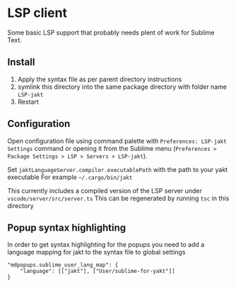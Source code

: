 # LSP client

Some basic LSP support that probably needs plent of work for Sublime Text.

## Install

1. Apply the syntax file as per parent directory instructions
2. symlink this directory into the same package directory with folder name `LSP-jakt`
3. Restart

## Configuration

Open configuration file using command palette with `Preferences: LSP-jakt Settings` command or opening it from the Sublime menu (`Preferences > Package Settings > LSP > Servers > LSP-jakt`).

Set `jaktLanguageServer.compiler.executablePath` with the path to your yakt executable
For example `~/.cargo/bin/jakt`

This currently includes a compiled version of the LSP server under `vscode/server/src/server.ts`
This can be regenerated by running `tsc` in this directory

## Popup syntax highlighting

In order to get syntax highlighting for the popups you need to add a language mapping for jakt to the syntax file to global settings

```
"mdpopups.sublime_user_lang_map": {
    "language": [["jakt"], ["User/sublime-for-yakt"]]
}
```
